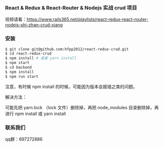 ### React & Redux & React-Router & Nodejs 实战 crud 项目

视频请看：https://www.rails365.net/playlists/react-redux-react-router-nodejs-shi-zhan-crud-xiang

### 安装

``` bash
$ git clone git@github.com:hfpp2012/react-redux-crud.git
$ cd react-redux-crud
$ npm install # 或者 yarn install
$ npm start
$ cd backend
$ npm install
$ npm run start
```

注意，有时候 npm install 的时候，可能因为版本会报错之类的问题。

解决方法：

可能先把 yarn.lock （lock 文件）删除掉，再把 node_modules 目录删除掉，再进行 npm install 或 yarn install

### 联系我们

qq群：697272886

